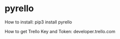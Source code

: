 # pyrello
How to install: pip3 install pyrello

How to get Trello Key and Token: developer.trello.com

